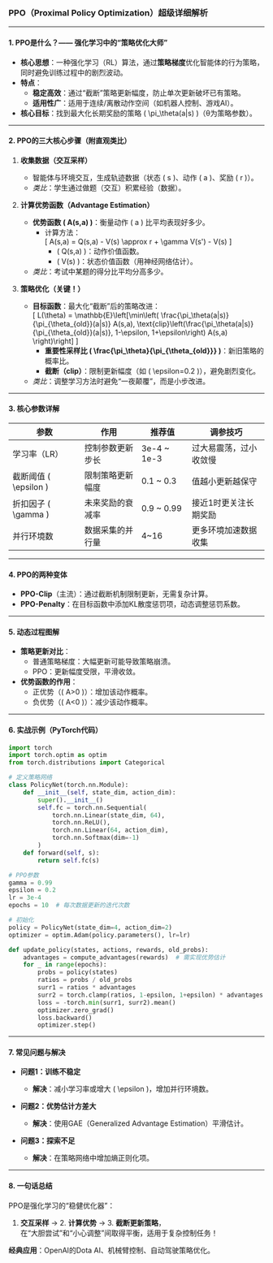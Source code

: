 ### **PPO（Proximal Policy Optimization）超级详细解析**

---

#### **1. PPO是什么？—— 强化学习中的“策略优化大师”**
- **核心思想**：一种强化学习（RL）算法，通过**策略梯度**优化智能体的行为策略，同时避免训练过程中的剧烈波动。  
- **特点**：  
  - **稳定高效**：通过“截断”策略更新幅度，防止单次更新破坏已有策略。  
  - **适用性广**：适用于连续/离散动作空间（如机器人控制、游戏AI）。  
- **核心目标**：找到最大化长期奖励的策略 \( \pi_\theta(a|s) \)（θ为策略参数）。  

---

#### **2. PPO的三大核心步骤（附直观类比）**

1. **收集数据（交互采样）**  
   - 智能体与环境交互，生成轨迹数据（状态 \( s \)、动作 \( a \)、奖励 \( r \)）。  
   - *类比*：学生通过做题（交互）积累经验（数据）。  

2. **计算优势函数（Advantage Estimation）**  
   - **优势函数 \( A(s,a) \)**：衡量动作 \( a \) 比平均表现好多少。  
     - 计算方法：  
       \[
       A(s,a) = Q(s,a) - V(s) \approx r + \gamma V(s') - V(s)
       \]  
       - \( Q(s,a) \)：动作价值函数。  
       - \( V(s) \)：状态价值函数（用神经网络估计）。  
   - *类比*：考试中某题的得分比平均分高多少。  

3. **策略优化（关键！）**  
   - **目标函数**：最大化“截断”后的策略改进：  
     \[
     L(\theta) = \mathbb{E}\left[\min\left( \frac{\pi_\theta(a|s)}{\pi_{\theta_{old}}(a|s)} A(s,a), \text{clip}\left(\frac{\pi_\theta(a|s)}{\pi_{\theta_{old}}(a|s)}, 1-\epsilon, 1+\epsilon\right) A(s,a) \right)\right]
     \]  
     - **重要性采样比 \( \frac{\pi_\theta}{\pi_{\theta_{old}}} \)**：新旧策略的概率比。  
     - **截断（clip）**：限制更新幅度（如 \( \epsilon=0.2 \)），避免剧烈变化。  
   - *类比*：调整学习方法时避免“一夜颠覆”，而是小步改进。  

---

#### **3. 核心参数详解**
| **参数**       | **作用**                  | **推荐值**       | **调参技巧**                     |
|----------------|--------------------------|------------------|----------------------------------|
| 学习率（LR）   | 控制参数更新步长          | 3e-4 ~ 1e-3      | 过大易震荡，过小收敛慢           |
| 截断阈值 \( \epsilon \) | 限制策略更新幅度          | 0.1 ~ 0.3        | 值越小更新越保守                 |
| 折扣因子 \( \gamma \) | 未来奖励的衰减率          | 0.9 ~ 0.99       | 接近1时更关注长期奖励            |
| 并行环境数     | 数据采集的并行量          | 4~16             | 更多环境加速数据收集             |

---

#### **4. PPO的两种变体**
- **PPO-Clip**（主流）：通过截断机制限制更新，无需复杂计算。  
- **PPO-Penalty**：在目标函数中添加KL散度惩罚项，动态调整惩罚系数。  

---

#### **5. 动态过程图解**
- **策略更新对比**：  
  - 普通策略梯度：大幅更新可能导致策略崩溃。  
  - PPO：更新幅度受限，平滑收敛。  
- **优势函数的作用**：  
  - 正优势（\( A>0 \)）：增加该动作概率。  
  - 负优势（\( A<0 \)）：减少该动作概率。  

---

#### **6. 实战示例（PyTorch代码）**
```python
import torch
import torch.optim as optim
from torch.distributions import Categorical

# 定义策略网络
class PolicyNet(torch.nn.Module):
    def __init__(self, state_dim, action_dim):
        super().__init__()
        self.fc = torch.nn.Sequential(
            torch.nn.Linear(state_dim, 64),
            torch.nn.ReLU(),
            torch.nn.Linear(64, action_dim),
            torch.nn.Softmax(dim=-1)
        )
    def forward(self, s):
        return self.fc(s)

# PPO参数
gamma = 0.99
epsilon = 0.2
lr = 3e-4
epochs = 10  # 每次数据更新的迭代次数

# 初始化
policy = PolicyNet(state_dim=4, action_dim=2)
optimizer = optim.Adam(policy.parameters(), lr=lr)

def update_policy(states, actions, rewards, old_probs):
    advantages = compute_advantages(rewards)  # 需实现优势估计
    for _ in range(epochs):
        probs = policy(states)
        ratios = probs / old_probs
        surr1 = ratios * advantages
        surr2 = torch.clamp(ratios, 1-epsilon, 1+epsilon) * advantages
        loss = -torch.min(surr1, surr2).mean()
        optimizer.zero_grad()
        loss.backward()
        optimizer.step()
```

---

#### **7. 常见问题与解决**
- **问题1：训练不稳定**  
  - **解决**：减小学习率或增大 \( \epsilon \)，增加并行环境数。  

- **问题2：优势估计方差大**  
  - **解决**：使用GAE（Generalized Advantage Estimation）平滑估计。  

- **问题3：探索不足**  
  - **解决**：在策略网络中增加熵正则化项。  

---

#### **8. 一句话总结**
PPO是强化学习的“稳健优化器”：  
1. **交互采样** → 2. **计算优势** → 3. **截断更新策略**，  
在“大胆尝试”和“小心调整”间取得平衡，适用于复杂控制任务！  

**经典应用**：OpenAI的Dota AI、机械臂控制、自动驾驶策略优化。
